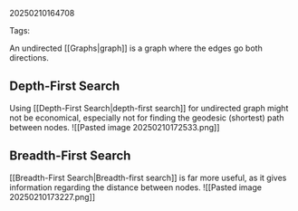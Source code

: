 20250210164708

Tags:

An undirected [[Graphs|graph]] is a graph where the edges go both directions.

## Depth-First Search
Using [[Depth-First Search|depth-first search]] for undirected graph might not be economical, especially not for finding the geodesic (shortest) path between nodes. ![[Pasted image 20250210172533.png]]

## Breadth-First Search
[[Breadth-First Search|Breadth-first search]] is far more useful, as it gives information regarding the distance between nodes. ![[Pasted image 20250210173227.png]]
